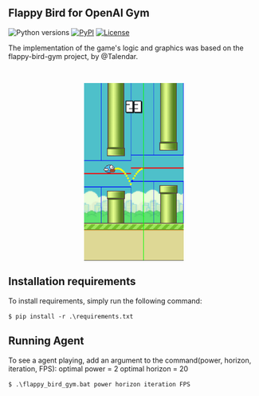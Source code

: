 ## Flappy Bird for OpenAI Gym

![Python versions](https://img.shields.io/pypi/pyversions/flappy-bird-gym)
[![PyPI](https://img.shields.io/pypi/v/flappy-bird-gym)](https://pypi.org/project/flappy-bird-gym/)
[![License](https://img.shields.io/github/license/Talendar/flappy-bird-gym)](https://github.com/Talendar/flappy-bird-gym/blob/master/LICENSE)

The implementation of the game's logic and graphics was based on the flappy-bird-gym project, by @Talendar.

<br>

<p align="center">
  <img align="center" 
       src="https://github.com/busketi/FlappyBirdBot/blob/main/imgs/Capture.PNG?raw=truee" 
       width="200"/>

</p>

## Installation requirements

To install requirements, simply run the following command:

    $ pip install -r .\requirements.txt
    

## Running Agent

    
To see a  agent playing, add an argument to the command(power, horizon, iteration, FPS):
optimal power = 2
optimal horizon = 20

    $ .\flappy_bird_gym.bat power horizon iteration FPS
